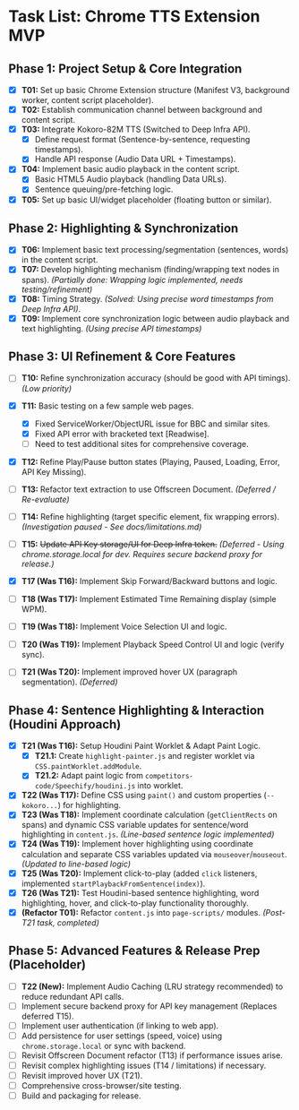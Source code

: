 # Task List: Chrome TTS Extension MVP

## Phase 1: Project Setup & Core Integration

- [x] **T01:** Set up basic Chrome Extension structure (Manifest V3, background worker, content script placeholder).
- [x] **T02:** Establish communication channel between background and content script.
- [x] **T03:** Integrate Kokoro-82M TTS (Switched to Deep Infra API).
    - [x] Define request format (Sentence-by-sentence, requesting timestamps).
    - [x] Handle API response (Audio Data URL + Timestamps).
- [x] **T04:** Implement basic audio playback in the content script.
    - [x] Basic HTML5 Audio playback (handling Data URLs).
    - [x] Sentence queuing/pre-fetching logic.
- [x] **T05:** Set up basic UI/widget placeholder (floating button or similar).

## Phase 2: Highlighting & Synchronization

- [x] **T06:** Implement basic text processing/segmentation (sentences, words) in the content script.
- [x] **T07:** Develop highlighting mechanism (finding/wrapping text nodes in spans). *(Partially done: Wrapping logic implemented, needs testing/refinement)*
- [x] **T08:** Timing Strategy. *(Solved: Using precise word timestamps from Deep Infra API)*.
- [x] **T09:** Implement core synchronization logic between audio playback and text highlighting. *(Using precise API timestamps)*

## Phase 3: UI Refinement & Core Features

- [ ] **T10:** Refine synchronization accuracy (should be good with API timings). *(Low priority)*
- [x] **T11:** Basic testing on a few sample web pages.
    - [x] Fixed ServiceWorker/ObjectURL issue for BBC and similar sites.
    - [x] Fixed API error with bracketed text [Readwise].
    - [ ] Need to test additional sites for comprehensive coverage.
- [x] **T12:** Refine Play/Pause button states (Playing, Paused, Loading, Error, API Key Missing).
- [ ] **T13:** Refactor text extraction to use Offscreen Document. *(Deferred / Re-evaluate)*
- [ ] **T14:** Refine highlighting (target specific element, fix wrapping errors). *(Investigation paused - See docs/limitations.md)*
- [ ] **T15:** ~~Update API Key storage/UI for Deep Infra token.~~ *(Deferred - Using chrome.storage.local for dev. Requires secure backend proxy for release.)*
- [x] **T17 (Was T16):** Implement Skip Forward/Backward buttons and logic.
- [ ] **T18 (Was T17):** Implement Estimated Time Remaining display (simple WPM).
- [ ] **T19 (Was T18):** Implement Voice Selection UI and logic.
- [ ] **T20 (Was T19):** Implement Playback Speed Control UI and logic (verify sync).
- [ ] **T21 (Was T20):** Implement improved hover UX (paragraph segmentation). *(Deferred)*


## Phase 4: Sentence Highlighting & Interaction (Houdini Approach)

- [x] **T21 (Was T16):** Setup Houdini Paint Worklet & Adapt Paint Logic.
    - [x] **T21.1:** Create `highlight-painter.js` and register worklet via `CSS.paintWorklet.addModule`.
    - [x] **T21.2:** Adapt paint logic from `competitors-code/Speechify/houdini.js` into worklet.
- [x] **T22 (Was T17):** Define CSS using `paint()` and custom properties (`--kokoro...`) for highlighting.
- [x] **T23 (Was T18):** Implement coordinate calculation (`getClientRects` on spans) and dynamic CSS variable updates for sentence/word highlighting in `content.js`. *(Line-based sentence logic implemented)*
- [x] **T24 (Was T19):** Implement hover highlighting using coordinate calculation and separate CSS variables updated via `mouseover`/`mouseout`. *(Updated to line-based logic)*
- [x] **T25 (Was T20):** Implement click-to-play (added `click` listeners, implemented `startPlaybackFromSentence(index)`).
- [x] **T26 (Was T21):** Test Houdini-based sentence highlighting, word highlighting, hover, and click-to-play functionality thoroughly.
- [x] **(Refactor T01):** Refactor `content.js` into `page-scripts/` modules. *(Post-T21 task, completed)*

## Phase 5: Advanced Features & Release Prep (Placeholder)

- [ ] **T22 (New):** Implement Audio Caching (LRU strategy recommended) to reduce redundant API calls.
- [ ] Implement secure backend proxy for API key management (Replaces deferred T15).
- [ ] Implement user authentication (if linking to web app).
- [ ] Add persistence for user settings (speed, voice) using `chrome.storage.local` or sync with backend.
- [ ] Revisit Offscreen Document refactor (T13) if performance issues arise.
- [ ] Revisit complex highlighting issues (T14 / limitations) if necessary.
- [ ] Revisit improved hover UX (T21).
- [ ] Comprehensive cross-browser/site testing.
- [ ] Build and packaging for release. 